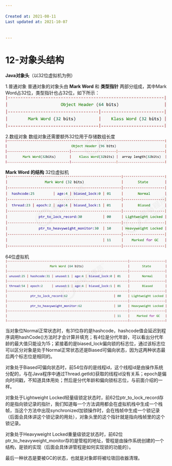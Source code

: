 ```yaml
---

Created at: 2021-08-11
Last updated at: 2021-10-07


---
```


# 12-对象头结构


**Java对象头**（以32位虚拟机为例）

1.普通对象
普通对象的对象头由 **Mark Word** 和 **类型指针** 两部分组成，其中Mark Word占32位，类型指针也占32位，如下所示：
![unknown_filename.png](./_resources/12-黑马-02-对象头结构.resources/unknown_filename.png)

2.数组对象
数组对象还需要额外32位用于存储数组长度
![unknown_filename.1.png](./_resources/12-黑马-02-对象头结构.resources/unknown_filename.1.png)

**Mark Word 的结构**
32位虚拟机
![unknown_filename.2.png](./_resources/12-黑马-02-对象头结构.resources/unknown_filename.2.png)

64位虚拟机
![unknown_filename.3.png](./_resources/12-黑马-02-对象头结构.resources/unknown_filename.3.png)

当对象位Normal正常状态时，有31位存的是hashcode，hashcode值会延迟到程序调用hashCode()方法时才会计算并填充；有4位是分代年龄，可以看出分代年龄的最大值只能设为15；紧接着的是biased\_lock偏向锁的标志位，通过该标志位可以区分对象是处于Normal正常状态还是Biased可偏向状态，因为这两种状态最后两个标志位是相同的。

对象处于Biased可偏向状态时，前54位存的是线程id，这个线程id是由操作系统分配的，与在Java程序中通过Thread.getId()获取的线程id没有关系；epoch是偏向时间戳，不知道具体用处；然后是分代年龄和偏向锁标志位，与前面介绍的一样。

对象处于Lightweight Locked轻量级锁定状态时，前62位ptr\_to\_lock\_record存的是指向锁记录的指针，我们知道每一个方法调用都会在虚拟机栈中生成一个栈帧，当这个方法中出现synchronized加锁操作时，会在栈帧中生成一个锁记录（后面会具体讲这个锁记录的用处），对象头里的这个指针就是指向栈帧里的这个锁记录。

对象处于Heavyweight Locked重量级锁定状态时，前62位ptr\_to\_heavyweight\_monitor存的是管程的地址，管程是由操作系统创建的一个结构，是锁的实现（后面会具体讲管程是如何实现锁的功能的）。

最后一种状态是要被GC的状态，也就是对象即将被垃圾回收器清理。

